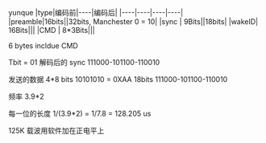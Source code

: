 
yunque
|type|编码前|----|编码后|
|----|----|----|----|
|preamble|16bits||32bits, Manchester 0 = 10|
|sync  | 9Bits||18bits|
|wakeID| 16Bits|||
|CMD   | 8*3Bits|||

6 bytes incldue CMD

Tbit = 01 解码后的
sync  111000-101100-110010

发送的数据
4*8 bits 10101010 = 0XAA
18bits   111000-101100-110010



频率 3.9*2

每一位的长度   1/(3.9*2) = 1/7.8 = 128.205 us


125K 载波用软件加在正电平上
